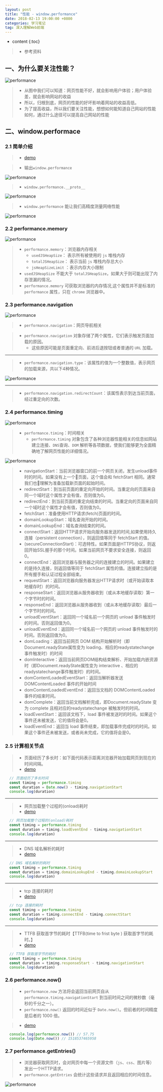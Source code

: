 ```yaml
---
layout: post
title: "性能 - window.performance"
date: 2018-02-13 19:00:00 +0800 
categories: 学习笔记
tag: 深入理解Web前端
---
```

* content
{:toc}

> * 参考资料

<!-- more -->


## 一、为什么要关注性能？

![performance](/styles/images/web/performanceOptimization/po-10.png)

> * 从图中我们可以知道：网页性能不好，就会影响用户体验；用户体验差，就会影响网站的收益
> * 所以，归根到底，网页的性能的好坏影响着网站的收益高低。
> * 为了提高收益，所以我们要关注性能，想想如何能知道自己网站的性能如何，通过什么途径可以提高自己网站的性能

## 二、window.performace

### 2.1 简单介绍

> * [demo](/effects/demo/js/performance/v1.html)

> * 输出`window.performance`

![performance](/styles/images/web/performanceOptimization/po-14.png)

> * `window.performance.__proto__`

![performance](/styles/images/web/performanceOptimization/po-12.png)

> * `window.performance` 能让我们高精度测量网络性能

![performance](/styles/images/web/performanceOptimization/po-13.png)

### 2.2 performance.memory

![performance](/styles/images/web/performanceOptimization/po-16.png)

> * `performance.memory`：浏览器内存相关
>   * `usedJSHeapSize`： 表示所有被使用的 `js` 堆栈内存
>   * `totalJSHeapSize`： 表示当前 `js` 堆栈内存总大小
>   * `jsHeapSizeLimit` ：表示内存大小限制
> * `usedJSHeapSize` 不能大于 `totalJSHeapSize`，如果大于则可能出现了内存泄漏的情况。
> * `performance.memory` 可获取浏览器的内存情况,这个属性并不是标准的 `performance` 属性，只在 `chrome` 浏览器中。

### 2.3 performance.navigation

![performance](/styles/images/web/performanceOptimization/po-15.png)

> * `performance.navigation`：网页导航相关 

> * `performance.navigation` 对象存储了两个属性，它们表示触发页面加载的原因。
>   * 这些原因可能是页面重定向、前进后退按钮或者普通的 `URL` 加载。

---

> * `performance.navigation.type`：该属性的值为一个整数值，表示网页的加载来源，共以下4种情况。

![performance](/styles/images/web/performanceOptimization/po-17.png)

---

> * `performance.navigation.redirectCount`：该属性表示到达当前页面，经过重定向的次数。

### 2.4 performance.timing

![performance](/styles/images/web/performanceOptimization/po-11.png)

> * `performance.timing`：时间相关 
>   * `performance.timing` 对象包含了各种浏览器性能相关的信息如网站建立连接、`DNS`查询、`DOM` 解析等各项数据，使我们能够更为全面精确地了解网页性能的详细情况。

![performance](/styles/images/web/performanceOptimization/po-18.png)

> * navigationStart：当前浏览器窗口的前一个网页关闭，发生unload事件时的时间。如果没有上一个页面，这个值会和 fetchStart 相同。通常我们也理解为准备加载新页面的起始时间。
> * redirectStart：到当前页面的重定向开始的时间。当重定向的页面来自同一个域时这个属性才会有值，否则值为0。
> * redirectEnd：到当前页面的重定向结束的时间。当重定向的页面来自同一个域时这个属性才会有值，否则值为0。
> * fetchStart：准备使用HTTP请求(fetch)页面的时间。
> * domainLookupStart：域名查询开始的时间。
> * domainLookupEnd：域名查询结束的时间。
> * connectStart：返回HTTP请求开始向服务器发送的时间,如果使用持久连接（persistent connection），则返回值等同于 fetchStart 的值。
> * (secureConnectionStart)：可选特性。如果页面是HTTPS协议，则返回开始SSL握手的那个时间。如果当前网页不要求安全连接，则返回0。
> * connectEnd：返回浏览器与服务器之间的连接建立的时间。如果建立的是持久连接，则返回值等同于 fetchStart 属性的值。连接建立指的是所有握手和认证过程全部结束。
> * requestStart：返回浏览器向服务器发出HTTP请求时（或开始读取本地缓存时）的时间。
> * responseStart：返回浏览器从服务器收到（或从本地缓存读取）第一个字节时的时间。
> * responseEnd：返回浏览器从服务器收到（或从本地缓存读取）最后一个字节时的时间。
> * unloadEventStart：返回同一个域名前一个网页的 unload 事件触发时的时间。否则返回值为0。
> * unloadEventEnd：返回同一个域名前一个网页的 unload 事件触发时的时间。否则返回值为0。
> * domLoading：返回当前网页 DOM 结构开始解析时（即Document.readyState属性变为 loading、相应的readystatechange事件触发时）的时间
> * domInteractive：返回当前网页DOM结构结束解析、开始加载内嵌资源时（即Document.readyState属性变为 interactive 、相应的readystatechange事件触发时）的时间。
> * domContentLoadedEventStart：返回当解析器发送 DOMContentLoaded 事件的开始时间
> * domContentLoadedEventEnd：返回当文档的 DOMContentLoaded 事件的结束时间。
> * domComplete：返回当前文档解析完成，即Document.readyState 变为 complete 且相对应的readystatechange 被触发时的时间。
> * loadEventStart：返回该文档下，load 事件被发送时的时间。如果这个事件还未被发送，它的值将会是0。
> * loadEventEnd：返回当 load 事件结束，即加载事件完成时的时间。如果这个事件还未被发送，或者尚未完成，它的值将会是0。

### 2.5 计算相关节点

> * 页面经历了多长时：如下面代码表示距离浏览器开始加载网页到现在的时间间隔。
> * [demo](/effects/demo/js/performance/v2.html)

```js
  // 页面经历了多长时间
  const timing = performance.timing
  const duration = Date.now() - timing.navigationStart
  console.log(duration)
```

---

> * 网页加载整个过程的(onload)耗时
> * [demo](/effects/demo/js/performance/v3.html)

```js
  // 网页加载整个过程的(onload)耗时
  const timing = performance.timing
  const duration = timing.loadEventEnd - timing.navigationStart
  console.log(duration)
```

---

> * DNS 域名解析的耗时
> * [demo](/effects/demo/js/performance/v4.html)

```js
  // DNS 域名解析的耗时
  const timing = performance.timing
  const duration = timing.domainLookupEnd - timing.domainLookupStart
  console.log(duration)
```

---

> * tcp 连接的耗时
> * [demo](/effects/demo/js/performance/v5.html)


```js
  // tcp 连接的耗时
  const timing = performance.timing
  const duration = timing.connectEnd - timing.connectStart
  console.log(duration)
```

---

> * TTFB 获取首字节的耗时【TTFB(time to frist byte ) 获取首字节的耗时。】
> * [demo](/effects/demo/js/performance/v6.html)

```js
  // TTFB 获取首字节的耗时
  const timing = performance.timing
  const duration = timing.responseStart - timing.navigationStart
  console.log(duration)
```

### 2.6 performance.now()

> * `performance.now` 方法将会返回当前网页自从 `performance.timing.navigationStart` 到当前时间之间的微秒数（毫秒的千分之一）。
> * `performance.now()` 返回的时间近似于 `Date.now()`。但前者的时间精度是后者的 1000 倍。

> * [demo](/effects/demo/js/performance/v7.html)

```js
  console.log(performance.now()) // 57.75
  console.log(Date.now()) // 1518537465958
```

### 2.7 performance.getEntries()

> * 浏览器获取网页时，会对网页中每一个资源文件（`js`、`css`、图片等）发出一个HTTP请求。
> * `performance.getEntries` 会统计这些请求并且返回相应的时间信息。

![performance](/styles/images/web/performanceOptimization/po-19.png)